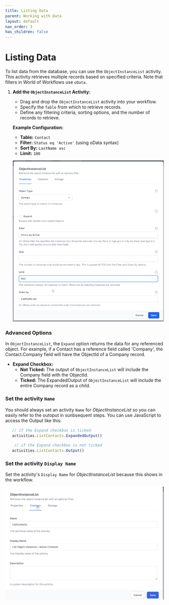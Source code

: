 ```yaml
---
title: Listing Data
parent: Working with Data
layout: default
nav_order: 3
has_children: false
---
```


# Listing Data

To list data from the database, you can use the `ObjectInstanceList` activity. This activity retrieves multiple records based on specified criteria. Note that filters in World of Workflows use `oData`.

1. **Add the `ObjectInstanceList` Activity:**
   - Drag and drop the `ObjectInstanceList` activity into your workflow.
   - Specify the `Table` from which to retrieve records.
   - Define any filtering criteria, sorting options, and the number of records to retrieve.

   **Example Configuration:**
   - **Table:** `Contact`
   - **Filter:** `Status eq 'Active'` (using oData syntax)
   - **Sort By:** `LastName asc`
   - **Limit:** `100`

   ![](../images/2024-07-10-15-44-08.png)


### Advanced Options

In `ObjectInstanceList`, the `Expand` option returns the data for any referenced object. For example, if a Contact has a reference field called 'Company', the Contact.Company field will have the ObjectId of a Company record.

- **Expand Checkbox:**
  - **Not Ticked:** The output of `ObjectInstanceList` will include the Company field with the ObjectId.
  - **Ticked:** The ExpandedOutput of `ObjectInstanceList` will include the entire Company record as a child.

### Set the activity `Name`

You should always set an activity `Name` for *ObjectInstanceList* so you can easily refer to the outoput in sunbsequent steps.  You can use JavaScript to access the Output like this:

~~~js
   // if the Expand checkbox is ticked
   activities.ListContacts.ExpandedOutput() 
~~~

~~~js
    // if the Expand checkbox is not ticked 
   activities.ListContacts.Output() 
~~~

### Set the activity `Display Name`

Set the activity's `Display Name` for *ObjectInstanceList* because this shows in the workflow.

![](../images/2024-07-11-08-27-24.png)

